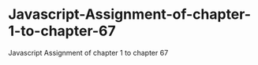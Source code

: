 # Javascript-Assignment-of-chapter-1-to-chapter-67
Javascript Assignment of chapter 1 to chapter 67
